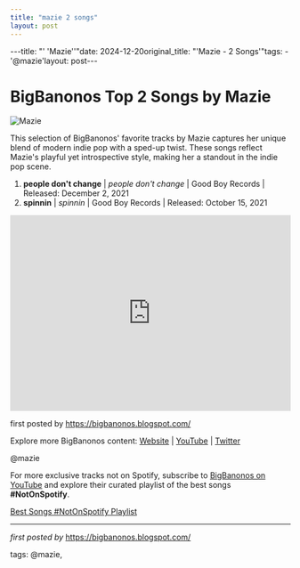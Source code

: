 ```yaml
---
title: "mazie 2 songs"
layout: post
---
```

---title: "' 'Mazie''"date: 2024-12-20original_title: "'Mazie - 2 Songs'"tags:  - '@mazie'layout: post---<h1>BigBanonos Top 2 Songs by Mazie</h1><img src="https://s3-us-west-2.amazonaws.com/onestowatch-v2/mazie-no-friends_1586879277.jpeg" alt="Mazie"> <p>This selection of BigBanonos' favorite tracks by Mazie captures her unique blend of modern indie pop with a sped-up twist. These songs reflect Mazie's playful yet introspective style, making her a standout in the indie pop scene.</p> <ol> <li><strong>people don't change</strong> | <em>people don't change</em> | Good Boy Records | Released: December 2, 2021</li> <li><strong>spinnin</strong> | <em>spinnin</em> | Good Boy Records | Released: October 15, 2021</li></ol> <div> <iframe src="https://open.spotify.com/embed/playlist/2Xs105vSfhgkug710rSyqy?utm_source=generator" width="100%" height="352" frameborder="0" allow="autoplay; clipboard-write; encrypted-media; fullscreen; picture-in-picture" loading="lazy" allowfullscreen></iframe></div> <p>first posted by <a href="https://bigbanonos.blogspot.com/">https://bigbanonos.blogspot.com/</a></p> <div> <p>Explore more BigBanonos content: <a href="https://bigbanonos.blogspot.com/">Website</a> | <a href="https://www.youtube.com/@BigBanonos">YouTube</a> | <a href="https://x.com/bigbanonos">Twitter</a></p></div> <!-- Tags --><p>@mazie</p><!--Subscribe and Playlist Links--><div>    <p>For more exclusive tracks not on Spotify, subscribe to <a href="https://www.youtube.com/@BigBanonos" target="_blank">BigBanonos on YouTube</a> and explore their curated playlist of the best songs <strong>#NotOnSpotify</strong>.</p>    <p><a href="https://www.youtube.com/playlist?list=PLtuNtuTatqI0kFahUCbtbfenC_ET5O_tr" target="_blank">Best Songs #NotOnSpotify Playlist<br /></a></p></div><hr /><p><em>first posted by</em> <a href="https://bigbanonos.blogspot.com/" rel="noopener" target="_new">https://bigbanonos.blogspot.com/</a></p><p>tags: @mazie,</p>